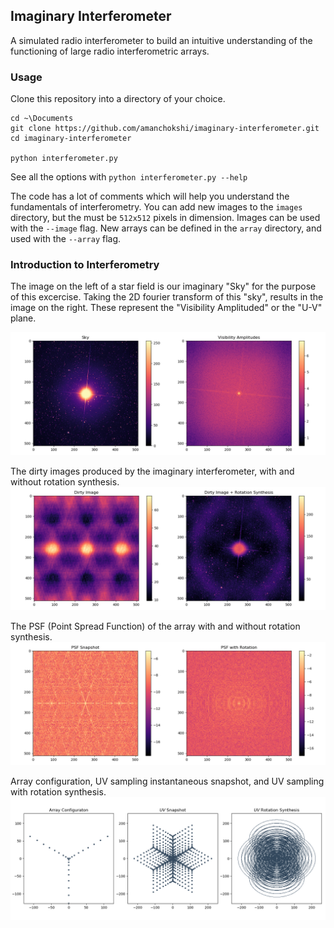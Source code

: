 ## Imaginary Interferometer
A simulated radio interferometer to build an intuitive understanding of the functioning of large radio interferometric arrays.

### Usage

Clone this repository into a directory of your choice.  

```
cd ~\Documents
git clone https://github.com/amanchokshi/imaginary-interferometer.git
cd imaginary-interferometer

python interferometer.py
```

See all the options with `python interferometer.py --help`  

The code has a lot of comments which will help you understand the fundamentals of interferometry. You can add new images to the `images` directory, but the must be `512x512` pixels in dimension. Images can be used with the `--image` flag. New arrays can be defined in the `array` directory, and used with the `--array` flag.


### Introduction to Interferometry

The image on the left of a star field is our imaginary "Sky" for the purpose of this excercise. Taking the 2D fourier transform of this "sky", results in the image on the right. These represent the "Visibility Amplituded" or the "U-V" plane. 

![SKY](images/Figure_1.png)

The dirty images produced by the imaginary interferometer, with and without rotation synthesis.
![SKY](images/Figure_2.png)

The PSF (Point Spread Function) of the array with and without rotation synthesis.
![SKY](images/Figure_3.png)

Array configuration, UV sampling instantaneous snapshot, and UV sampling with rotation synthesis.
![SKY](images/Figure_4.png)




